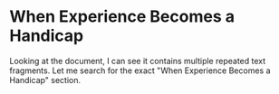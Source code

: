 # When Experience Becomes a Handicap

Looking at the document, I can see it contains multiple repeated text fragments. Let me search for the exact "When Experience Becomes a Handicap" section.